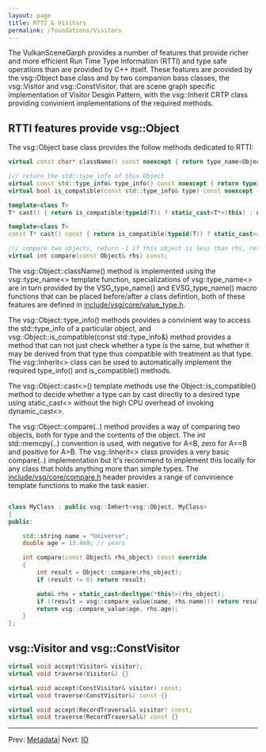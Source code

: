 ```yaml
---
layout: page
title: RTTI & Visitors
permalink: /foundations/Visitors
---
```


The VulkanSceneGarph provides a number of features that provide richer and more efficient Run Time Type Information (RTTI) and type safe operations than are provided by C++ itself. These features are provided by the vsg::Object base class and by two companion bass classes, the vsg::Visitor and vsg::ConstVisitor, that are scene graph specific implementation of Visitor Desgin Pattern, with the vsg::Inherit CRTP class providing convinient implementations of the required methods.

## RTTI features provide vsg::Object

The vsg::Object base class provides the follow methods dedicated to RTTI:

~~~ cpp
virtual const char* className() const noexcept { return type_name<Object>(); }

/// return the std::type_info of this Object
virtual const std::type_info& type_info() const noexcept { return typeid(Object); }
virtual bool is_compatible(const std::type_info& type) const noexcept { return typeid(Object) == type; }

template<class T>
T* cast() { return is_compatible(typeid(T)) ? static_cast<T*>(this) : nullptr; }

template<class T>
const T* cast() const { return is_compatible(typeid(T)) ? static_cast<const T*>(this) : nullptr; }

/// compare two objects, return -1 if this object is less than rhs, return 0 if it's equal, return 1 if rhs is greater,
virtual int compare(const Object& rhs) const;
~~~

The vsg::Object::className() method is implemented using the vsg::type_name<> template function, specializations of vsg::type_name<> are in turn provided by the VSG_type_name() and EVSG_type_name() macro functions that can be placed before/after a class defintion, both of these features are defined in [include/vsg/core/value_type.h](https://github.com/vsg-dev/VulkanSceneGraph/blob/master/include/vsg/core/type_name.h).

The vsg::Object::type_info() methods provides a convinient way to access the std::type_info of a particular object, and vsg::Object::is_compatible(const std::type_info&) method provides a method that can not just check whether a type is the same, but whether it may be derived from that type thus compatible with treatment as that type. The vsg::Inherit<> class can be used to automatically implement the required type_info() and is_compatible() methods.

The vsg::Object::cast<>() template methods use the Object::is_compatible() method to decide whether a type can by cast directly to a desired type using static_cast<> without the high CPU overhead of invoking dynamic_cast<>.

The vsg::Object::compare(..) method provides a way of comparing two objects, both for type and the contents of the object. The int std::memcpy(..) convention is used, with negative for A<B, zero for A==B and positive for A>B.  The vsg::Inherit<> class provides a very basic compare(..) implementation but it's recommend to implement this locally for any class that holds anything more than simple types.  The [include/vsg/core/compare.h](https://github.com/vsg-dev/VulkanSceneGraph/blob/master/include/vsg/core/compare.h) header provides a range of convinience template functions to make the task easier.

~~~ cpp

class MyClass : public vsg::Imhert<vsg::Object, MyClass>
{
public:

    std::string name = "Universe";
    double age = 13.4e9; // years

    int compare(const Object& rhs_object) const override
    {
        int result = Object::compare(rhs_object);
        if (result != 0) return result;

        auto& rhs = static_cast<decltype(*this)>(rhs_object);
        if ((result = vsg::compare_value(name, rhs.name))) return result;
        return vsg::compare_value(age, rhs.age);
    }
};

~~~

## vsg::Visitor and vsg::ConstVisitor

~~~ cpp
virtual void accept(Visitor& visitor);
virtual void traverse(Visitor&) {}

virtual void accept(ConstVisitor& visitor) const;
virtual void traverse(ConstVisitor&) const {}

virtual void accept(RecordTraversal& visitor) const;
virtual void traverse(RecordTraversal&) const {}
~~~


---

Prev: [Metadata](Metadata.md)| Next: [IO](IO.md)

